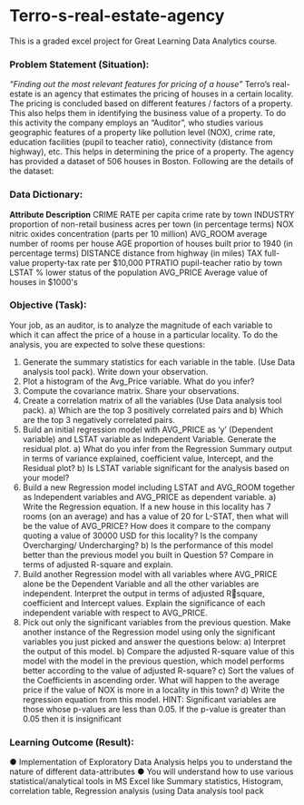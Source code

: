 # Terro-s-real-estate-agency
This is a graded excel project for Great Learning Data Analytics course. 

### Problem Statement (Situation): 
_“Finding out the most relevant features for pricing of a house”_
Terro’s real-estate is an agency that estimates the pricing of houses in a certain locality. The pricing is 
concluded based on different features / factors of a property. This also helps them in identifying the 
business value of a property. To do this activity the company employs an “Auditor”, who studies 
various geographic features of a property like pollution level (NOX), crime rate, education facilities 
(pupil to teacher ratio), connectivity (distance from highway), etc. This helps in determining the price 
of a property.
The agency has provided a dataset of 506 houses in Boston. Following are the details of the dataset:
### Data Dictionary:

**Attribute Description**
CRIME RATE per capita crime rate by town
INDUSTRY proportion of non-retail business acres per town (in percentage terms)
NOX nitric oxides concentration (parts per 10 million)
AVG_ROOM average number of rooms per house
AGE proportion of houses built prior to 1940 (in percentage terms)
DISTANCE distance from highway (in miles)
TAX full-value property-tax rate per $10,000
PTRATIO pupil-teacher ratio by town
LSTAT % lower status of the population
AVG_PRICE Average value of houses in $1000's

### Objective (Task):

Your job, as an auditor, is to analyze the magnitude of each variable to which it can affect the price of 
a house in a particular locality.
To do the analysis, you are expected to solve these questions:
1) Generate the summary statistics for each variable in the table. (Use Data analysis tool pack). Write 
down your observation.
2) Plot a histogram of the Avg_Price variable. What do you infer?
3) Compute the covariance matrix. Share your observations. 
4) Create a correlation matrix of all the variables (Use Data analysis tool pack). 
    a) Which are the top 3 positively correlated pairs and 
    b) Which are the top 3 negatively correlated pairs.
5) Build an initial regression model with AVG_PRICE as ‘y’ (Dependent variable) and LSTAT variable as 
Independent Variable. Generate the residual plot. 
    a) What do you infer from the Regression Summary output in terms of variance explained, 
      coefficient value, Intercept, and the Residual plot?
    b) Is LSTAT variable significant for the analysis based on your model?
6) Build a new Regression model including LSTAT and AVG_ROOM together as Independent variables 
and AVG_PRICE as dependent variable.
    a) Write the Regression equation. If a new house in this locality has 7 rooms (on an average) and 
      has a value of 20 for L-STAT, then what will be the value of AVG_PRICE? How does it compare 
      to the company quoting a value of 30000 USD for this locality? Is the company Overcharging/ 
      Undercharging?
    b) Is the performance of this model better than the previous model you built in Question 5? 
      Compare in terms of adjusted R-square and explain.
7) Build another Regression model with all variables where AVG_PRICE alone be the Dependent 
Variable and all the other variables are independent. Interpret the output in terms of adjusted Rsquare, coefficient and Intercept values. Explain the significance of each independent variable with respect to AVG_PRICE.
8) Pick out only the significant variables from the previous question. Make another instance of the 
Regression model using only the significant variables you just picked and answer the questions 
below:
   a) Interpret the output of this model.
   b) Compare the adjusted R-square value of this model with the model in the previous question, 
      which model performs better according to the value of adjusted R-square?
   c) Sort the values of the Coefficients in ascending order. What will happen to the average price if 
      the value of NOX is more in a locality in this town?
   d) Write the regression equation from this model.
HINT: Significant variables are those whose p-values are less than 0.05. If the p-value is greater than 
0.05 then it is insignificant

### Learning Outcome (Result):
● Implementation of Exploratory Data Analysis helps you to understand the nature of different 
data-attributes
● You will understand how to use various statistical/analytical tools in MS Excel like Summary 
statistics, Histogram, correlation table, Regression analysis (using Data analysis tool pack
